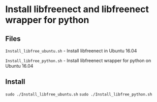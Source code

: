 # Install libfreenect and libfreenect wrapper for python

## Files
```Install_libfree_ubuntu.sh``` - Install libfreenect in Ubuntu 16.04

```Install_libfree_python.sh``` - Install libfreenect wrapper for python on Ubuntu 16.04

## Install
```sudo ./Install_libfree_ubuntu.sh```
```sudo ./Install_libfree_python.sh```
